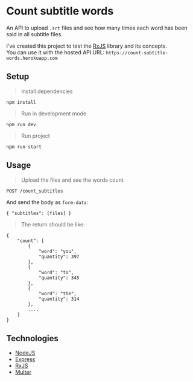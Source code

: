 # Count subtitle words

An API to upload `.srt` files and see how many times each word has been said in all subtitle files.

I've created this project to test the [RxJS](https://rxjs-dev.firebaseapp.com/) library and its concepts.  
You can use it with the hosted API URL: `https://count-subtitle-words.herokuapp.com`

## Setup

> Install dependencies

```
npm install
```

> Run in development mode

```
npm run dev
```

> Run project 

```
npm run start
```

## Usage

> Upload the files and see the words count
```
POST /count_subtitles
```
And send the body as `form-data`: 
```
{ "subtitles": [files] }
```

> The return should be like:

```
{
    "count": [
        {
            "word": "you",
            "quantity": 397
        },
        {
            "word": "to",
            "quantity": 345
        },
        {
            "word": "the",
            "quantity": 314
        },
        ....
    ]
}
```
## Technologies

- [NodeJS](https://nodejs.org/en/docs/)
- [Express](https://expressjs.com/pt-br/api.html)
- [RxJS](https://rxjs-dev.firebaseapp.com/)
- [Multer](https://github.com/expressjs/multer)
